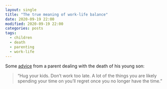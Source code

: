```yaml
---
layout: single
title: "The true meaning of work-life balance"
date: 2020-09-19 22:00
modified: 2020-09-19 22:00
categories: posts
tags:
  - children
  - death
  - parenting
  - work-life
---
```


Some
[advice](https://web.archive.org/web/20210302133339/https://www.fatherly.com/news/this-grieving-dad-wrote-a-letter-about-the-true-meaning-of-work-life-balance/)
from a parent dealing with the death of his young son:

> “Hug your kids. Don’t work too late. A lot of the things you are
> likely spending your time on you’ll regret once you no longer have
> the time.”
